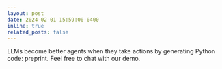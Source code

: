 ```yaml
---
layout: post
date: 2024-02-01 15:59:00-0400
inline: true
related_posts: false
---
```


LLMs become better agents when they take actions by generating Python code: <a href="https://arxiv.org/abs/2402.01030" style="text-decoration:none">preprint</a>. Feel free to chat with our <a href="https://chat.xwang.dev/" style="text-decoration:none">demo</a>.